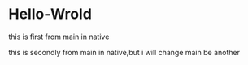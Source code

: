 # Hello-Wrold

this is first from main in native

this is secondly from main in native,but i will change main be another
